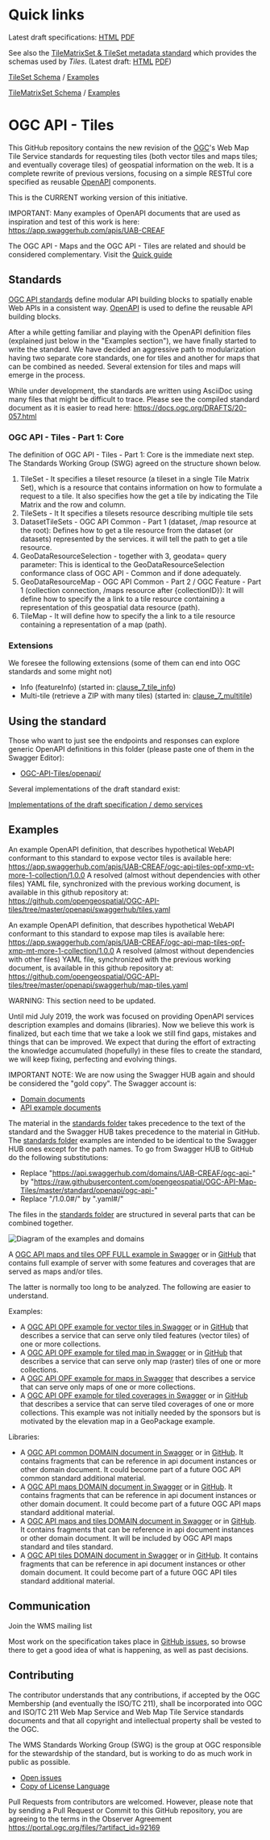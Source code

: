 # Quick links

Latest draft specifications: [HTML](https://docs.ogc.org/DRAFTS/20-057.html) [PDF](https://docs.ogc.org/DRAFTS/20-057.pdf)

See also the [TileMatrixSet & TileSet metadata standard](https://github.com/opengeospatial/2D-Tile-Matrix-Set) which provides the schemas used by _Tiles_.
(Latest draft: [HTML](https://docs.opengeospatial.org/DRAFTS/17-083r3.html) [PDF](https://docs.opengeospatial.org/DRAFTS/17-083r3.pdf))

[TileSet Schema](https://github.com/opengeospatial/2D-Tile-Matrix-Set/blob/master/schemas/tms/2.0/json/tileSet.json) /
[Examples](https://github.com/opengeospatial/2D-Tile-Matrix-Set/tree/master/schemas/tms/2.0/json/examples/tileset)

[TileMatrixSet Schema](https://github.com/opengeospatial/2D-Tile-Matrix-Set/blob/master/schemas/tms/2.0/json/tileMatrixSet.json) /
[Examples](https://github.com/opengeospatial/2D-Tile-Matrix-Set/tree/master/schemas/tms/2.0/json/examples/tilematrixset)

# OGC API - Tiles

This GitHub repository contains the new revision of the [OGC](http://opengeospatial.org)'s Web Map Tile Service standards for requesting tiles (both vector tiles and maps tiles; and eventually coverage tiles) of geospatial information on the web. It is a complete rewrite of previous versions, focusing on a simple RESTful core specified as reusable [OpenAPI](http://openapis.org) components.

This is the CURRENT working version of this initiative.

IMPORTANT: Many examples of OpenAPI documents that are used as inspiration and test of this work is here:
https://app.swaggerhub.com/apis/UAB-CREAF

The OGC API - Maps and the OGC API - Tiles are related and should be considered complementary. Visit the [Quick guide](QuickGuide/README.md)

## Standards

[OGC API standards](https://ogcapi.ogc.org) define modular API building blocks to spatially enable Web APIs
in a consistent way. [OpenAPI](http://openapis.org) is used to define the reusable
API building blocks.

After a while getting familiar and playing with the OpenAPI definition files (explained just below in the "Examples section"), we have finally started to write the standard. We have decided an aggressive path to modularization having two separate core standards, one for tiles and another for maps that can be combined as needed. Several extension for tiles and maps will emerge in the process.

While under development, the standards are written using AsciiDoc using many files that might be difficult to trace. Please see the compiled standard document as it is easier to read here: https://docs.ogc.org/DRAFTS/20-057.html

### OGC API - Tiles - Part 1: Core
The definition of OGC API - Tiles - Part 1: Core is the immediate next step. The Standards Working Group (SWG) agreed on the structure shown below.

1. TileSet - It specifies a tileset resource (a tileset in a single Tile Matrix Set), which is a resource that contains information on how to formulate a request to a tile. It also specifies how the get a tile by indicating the Tile Matrix and the row and column.
2. TileSets - It It specifies a tilesets resource describing multiple tile sets
3. DatasetTileSets - OGC API Common - Part 1 (dataset, /map resource at the root): Defines how to get a tile resource from the dataset (or datasets) represented by the services. it will tell the path to get a tile resource.
4. GeoDataResourceSelection - together with 3, geodata= query parameter: This is identical to the GeoDataResourceSelection conformance class of OGC API - Common and if done adequately.
5. GeoDataResourceMap - OGC API Common - Part 2 / OGC Feature - Part 1 (collection connection, /maps resource after {collectionID}): It will define how to specify the a link to a tile resource containing a representation of this geospatial data resource (path).
6. TileMap - It will define how to specify the a link to a tile resource containing a representation of a map (path).

### Extensions
We foresee the following extensions (some of them can end into OGC standards and some might not)
* Info (featureInfo) (started in: [clause_7_tile_info](extensions/info/standard/clause_7_tile_info.adoc))
* Multi-tile (retrieve a ZIP with many tiles) (started in: [clause_7_multitile](extensions/multitile/standard/clause_7_tile_multitiles.adoc))

## Using the standard

Those who want to just see the endpoints and responses can explore generic
OpenAPI definitions in this folder (please paste one of them in the Swagger Editor):

* [OGC-API-Tiles/openapi/](https://github.com/opengeospatial/OGC-API-Tiles/tree/master/openapi)

Several implementations of the draft standard exist:

[Implementations of the draft specification / demo services](./implementations.adoc)

## Examples
An example OpenAPI definition, that describes hypothetical WebAPI conformant to this standard to expose vector tiles is available here: https://app.swaggerhub.com/apis/UAB-CREAF/ogc-api-tiles-opf-xmp-vt-more-1-collection/1.0.0
A resolved (almost without dependencies with other files) YAML file, synchronized with the previous working document, is available in this github repository at: https://github.com/opengeospatial/OGC-API-tiles/tree/master/openapi/swaggerhub/tiles.yaml

An example OpenAPI definition, that describes hypothetical WebAPI conformant to this standard to expose map tiles is available here: https://app.swaggerhub.com/apis/UAB-CREAF/ogc-api-map-tiles-opf-xmp-mt-more-1-collection/1.0.0
A resolved (almost without dependencies with other files) YAML file, synchronized with the previous working document, is available in this github repository at: https://github.com/opengeospatial/OGC-API-tiles/tree/master/openapi/swaggerhub/map-tiles.yaml


WARNING: This section need to be updated.

Until mid July 2019, the work was focused on providing OpenAPI services description examples and domains (libraries). Now we believe this work is finalized, but each time that we take a look we still find gaps, mistakes and things that can be improved.
We expect that during the effort of extracting the knowledge accumulated (hopefully) in these files to create the standard, we will keep fixing, perfecting and evolving things.

IMPORTANT NOTE: We are now using the Swagger HUB again and should be considered the "gold copy". The Swagger account is:
* [Domain documents](https://app.swaggerhub.com/search?owner=UAB-CREAF&type=DOMAIN)
* [API example documents](https://app.swaggerhub.com/search?owner=UAB-CREAF&type=API)

The material in the [standards folder](standard/openapi) takes precedence to the text of the standard and the Swagger HUB takes precedence to the material in GitHub. The [standards folder](standard/openapi) examples are intended to be identical to the Swagger HUB ones except for the path names. To go from  Swagger HUB to GitHub do the following substitutions:
* Replace "https://api.swaggerhub.com/domains/UAB-CREAF/ogc-api-" by "https://raw.githubusercontent.com/opengeospatial/OGC-API-Map-Tiles/master/standard/openapi/ogc-api-"
* Replace "/1.0.0#/" by ".yaml#/"

The files in the [standards folder](standard/openapi) are structured in several parts that can be combined together.

![Diagram of the examples and domains](standard/images/diagram-xmp.png)

A [OGC API maps and tiles OPF FULL example in Swagger](https://api.swaggerhub.com/domains/UAB-CREAF/ogc-api-map-tiles-opf-xmp-full/1.0.0) or in [GitHub](standard/openapi/ogc-api-map-tiles-opf-xmp-full.yaml) that contains full example of server with some features and coverages that are served as maps and/or tiles.

The latter is normally too long to be analyzed. The following are easier to understand.

Examples:
* A [OGC API OPF example for vector tiles in Swagger](https://api.swaggerhub.com/domains/UAB-CREAF/ogc-api-tiles-opf-xmp-vt-more-1-collection/1.0.0) or in [GitHub](standard/openapi/ogc-api-tiles-opf-xmp-vt-more-1-collection.yaml) that describes a service that can serve only tiled features (vector tiles) of one or more collections.
* A [OGC API OPF example for tiled map in Swagger](https://api.swaggerhub.com/domains/UAB-CREAF/ogc-api-map-tiles-opf-xmp-mt-more-1-collection/1.0.0) or in [GitHub](standard/openapi/ogc-api-map-tiles-opf-xmp-mt-more-1-collection.yaml) that describes a service that can serve only map (raster) tiles of one or more collections.
* A [OGC API OPF example for maps in Swagger](standard/openapi/ogc-api-maps-opf-xmp-ore-1-collection.yaml) that describes a service that can serve only maps of one or more collections.
* A [OGC API OPF example for tiled coverages in Swagger](https://api.swaggerhub.com/domains/UAB-CREAF/ogc-api-tiles-opf-xmp-vt-more-1-collection/1.0.0) or in [GitHub](standard/openapi/ogc-api-tiles-opf-xmp-vt-more-1-collection.yaml) that describes a service that can serve tiled coverages of one or more collections. This example was not initially needed by the sponsors but is motivated by the elevation map in a GeoPackage example.

Libraries:
* A [OGC API common DOMAIN document in Swagger](https://api.swaggerhub.com/domains/UAB-CREAF/ogc-api-common/1.0.0) or in [GitHub](standard/openapi/ogc-api-common.yaml). It contains fragments that can be reference in api document instances or other domain document. It could become part of a future OGC API common standard additional material.
* A [OGC API maps DOMAIN document in Swagger](https://api.swaggerhub.com/domains/UAB-CREAF/ogc-api-maps/1.0.0) or in [GitHub](standard/openapi/ogc-api-maps.yaml). It contains fragments that can be reference in api document instances or other domain document. It could become part of a future OGC API maps standard additional material.
* A [OGC API maps and tiles DOMAIN document in Swagger](https://api.swaggerhub.com/domains/UAB-CREAF/ogc-api-map-tiles/1.0.0) or in [GitHub](standard/openapi/ogc-api-map-tiles.yaml). It contains fragments that can be reference in api document instances or other domain document. It will be included by OGC API maps standard and tiles standard.
* A [OGC API tiles DOMAIN document in Swagger](https://api.swaggerhub.com/domains/UAB-CREAF/ogc-api-tiles/1.0.0) or in [GitHub](standard/openapi/ogc-api-tiles.yaml). It contains fragments that can be reference in api document instances or other domain document. It could become part of a future OGC API tiles standard additional material.

## Communication

Join the WMS mailing list

Most work on the specification takes place in [GitHub issues](https://github.com/opengeospatial/OGC-API-Map-Tiles/issues),
so browse there to get a good idea of what is happening, as well as past decisions.

## Contributing

The contributor understands that any contributions, if accepted by the OGC Membership (and eventually the ISO/TC 211), shall be incorporated into OGC and ISO/TC 211 Web Map Service and Web Map Tile Service standards documents and that all copyright and intellectual property shall be vested to the OGC.

The WMS Standards Working Group (SWG) is the group at OGC responsible for the stewardship of the standard, but is working to do as much work in public as possible.

* [Open issues](https://github.com/opengeospatial/OGC-API-Map-Tiles/issues)
* [Copy of License Language](https://raw.githubusercontent.com/opengeospatial/OGC-API-Map-Tiles/master/LICENSE)

Pull Requests from contributors are welcomed. However, please note that by sending a Pull Request or Commit to this GitHub repository, you are agreeing to the terms in the Observer Agreement https://portal.ogc.org/files/?artifact_id=92169
